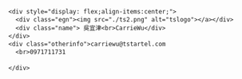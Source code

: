 <!DOCTYPE html>
<html lang="en">
<head>
  <meta charset="UTF-8">
  <meta http-equiv="X-UA-Compatible" content="IE=edge">
  <meta name="viewport" content="width=device-width, initial-scale=1.0">
  <link rel="stylesheet" href="./namecard.css">
  <title>Document</title>
</head>
<body>
  <div class="namecard">

    <div style="display: flex;align-items:center;">
      <div class="egn"><img src="./ts2.png" alt="tslogo"></a></div>  
      <div class="name"> 吳宜津<br>CarrieWu</div>
    </div>
    <div class="otherinfo">carriewu@tstartel.com
      <br>0971711731
      
    </div>
   
  </div>  
</body>
</html>
<!-- ## Welcome to GitHub Pages

You can use the [editor on GitHub](https://github.com/amatsuwu/portfolio/edit/gh-pages/index.md) to maintain and preview the content for your website in Markdown files.

Whenever you commit to this repository, GitHub Pages will run [Jekyll](https://jekyllrb.com/) to rebuild the pages in your site, from the content in your Markdown files.

### Markdown

Markdown is a lightweight and easy-to-use syntax for styling your writing. It includes conventions for

```markdown
Syntax highlighted code block

# Header 1
## Header 2
### Header 3

- Bulleted
- List

1. Numbered
2. List

**Bold** and _Italic_ and `Code` text

[Link](url) and ![Image](src)
```

For more details see [Basic writing and formatting syntax](https://docs.github.com/en/github/writing-on-github/getting-started-with-writing-and-formatting-on-github/basic-writing-and-formatting-syntax).

### Jekyll Themes

Your Pages site will use the layout and styles from the Jekyll theme you have selected in your [repository settings](https://github.com/amatsuwu/portfolio/settings/pages). The name of this theme is saved in the Jekyll `_config.yml` configuration file.

### Support or Contact

Having trouble with Pages? Check out our [documentation](https://docs.github.com/categories/github-pages-basics/) or [contact support](https://support.github.com/contact) and we’ll help you sort it out.
 -->

